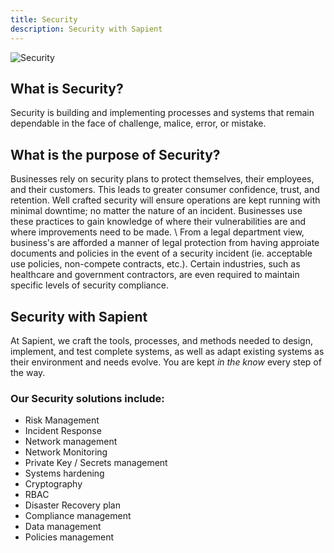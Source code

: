 ```yaml
---
title: Security
description: Security with Sapient
---
```

![Security](/management/management-security.webp)
<!-- <div>
  <img src="https://sbmedia.blob.core.windows.net/images/mobile-security.jpg" srcset="https://sbmedia.blob.core.windows.net/images/mobile-security.jpg 2x" alt="Security"/>
</div> -->

## What is Security?

Security is building and implementing processes and systems that remain dependable in the face of challenge, malice, error, or mistake.

## What is the purpose of Security?

Businesses rely on security plans to protect themselves, their employees, and their customers. This leads to greater consumer confidence, trust, and retention. Well crafted security will ensure operations are kept running with minimal downtime; no matter the nature of an incident. Businesses use these practices to gain knowledge of where their vulnerabilities are and where improvements need to be made.
\\
From a legal department view, business's are afforded a manner of legal protection from having approiate documents and policies in the event of a security incident (ie. acceptable use policies, non-compete contracts, etc.). Certain industries, such as healthcare and government contractors, are even required to maintain specific levels of security compliance.

## Security with Sapient

At Sapient, we craft the tools, processes, and methods needed to design, implement, and test complete systems, as well as adapt existing systems as their environment and needs evolve. You are kept *in the know* every step of the way.

### Our Security solutions include:

- Risk Management
- Incident Response
- Network management
- Network Monitoring
- Private Key / Secrets management
- Systems hardening
- Cryptography
- RBAC
- Disaster Recovery plan
- Compliance management
- Data management
- Policies management
